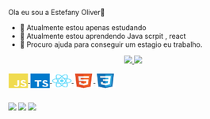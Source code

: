 Ola eu sou a Estefany Oliver👋

- 🔭 Atualmente estou apenas estudando
- 🌱 Atualmente estou aprendendo Java scrpit , react
- 🤔 Procuro ajuda para conseguir um estagio eu trabalho.



<div align="center">
  <a href="https://www.linkedin.com/in/estefany-oliveira-587003220/?lipi=urn%3Ali%3Apage%3Ad_flagship3_feed%3BkP2ysx4dQei0N2v%2B5l0zhw%3D%3D">
  <img height="180em" src="https://github-readme-stats.vercel.app/api?username=OliverXVCI&show_icons=true&theme=dracula&include_all_commits=true&count_private=true"/>
  <img height="180em" src="https://github-readme-stats.vercel.app/api/top-langs/?username=OliverXVCI&layout=compact&langs_count=7&theme=dracula"/>
</div>
  
  <div style="display: inline_block"><br>
  <img align="center" alt="Oliver-Js" height="30" width="40" src="https://raw.githubusercontent.com/devicons/devicon/master/icons/javascript/javascript-plain.svg">
  <img align="center" alt="Oliver-Ts" height="30" width="40" src="https://raw.githubusercontent.com/devicons/devicon/master/icons/typescript/typescript-plain.svg">
  <img align="center" alt="Oliver-React" height="30" width="40" src="https://raw.githubusercontent.com/devicons/devicon/master/icons/react/react-original.svg">
  <img align="center" alt="Oliver-HTML" height="30" width="40" src="https://raw.githubusercontent.com/devicons/devicon/master/icons/html5/html5-original.svg">
  <img align="center" alt="Oliver-CSS" height="30" width="40" src="https://raw.githubusercontent.com/devicons/devicon/master/icons/css3/css3-original.svg">
 
  
  ##
  <div>
    
    
<div> 
 
 	
 <a href="https://discord.com/OliverXCVI#2614" target="_blank"><img src="https://img.shields.io/badge/Discord-7289DA?style=for-the-badge&logo=discord&logoColor=white" target="_blank"></a> 
  <a href ="https://mail.google.com/mail/u/0/#inbox"><img src="https://img.shields.io/badge/-Gmail-%23333?style=for-the-badge&logo=gmail&logoColor=white" target="_blank"></a>
  <a href="Estefanyoliveira1379@gmail.com" target="_blank"><img src="https://img.shields.io/badge/-LinkedIn-%230077B5?style=for-the-badge&logo=linkedin&logoColor=white" target="_blank"></a> 

